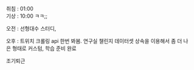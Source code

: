 취침 : 01:00  
기상 : 10:00 ㅋㅋ;;  
  
오전 : 선형대수 스터디,  
  
오후 : 트위치 크롤링 api 한번 봐봄. 연구실 챌린지 데이터셋 상속을 이용해서 좀 더 나은 형태로 커스텀, 학습 준비 완료  
  
조기퇴근
